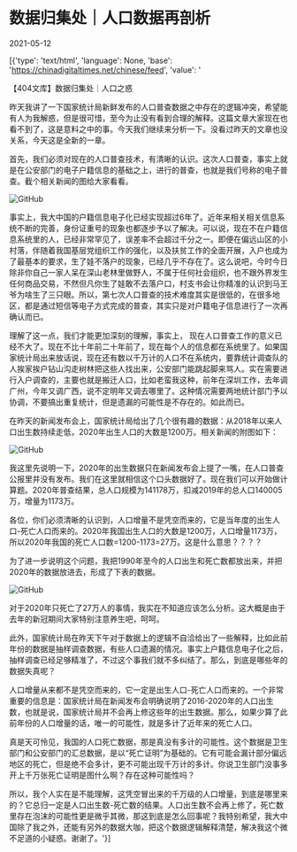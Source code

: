 # 数据归集处｜人口数据再剖析

2021-05-12

[{'type': 'text/html', 'language': None, 'base': 'https://chinadigitaltimes.net/chinese/feed', 'value': '

【404文库】数据归集处｜人口之惑



昨天我讲了一下国家统计局新鲜发布的人口普查数据之中存在的逻辑冲突，希望能有人为我解惑，但是很可惜，至今为止没有看到合理的解释。这篇文章大家现在也看不到了，这是意料之中的事。今天我们继续来分析一下。没看过昨天的文章也没关系，今天这是全新的一章。

首先，我们必须对现在的人口普查技术，有清晰的认识。这次人口普查，事实上就是在公安部门的电子户籍信息的基础之上，进行的普查，也就是我们号称的电子普查。截个相关新闻的图给大家看看。

![GitHub](https://chinadigitaltimes.net/chinese/files/2021/05/post-665936-609bc14d4a5f3.png)

事实上，我大中国的户籍信息电子化已经实现超过6年了。近年来相关相关信息系统不断的完善，身份证重号的现象也都逐步予以了解决。可以说，现在不在户籍信息系统里的人，已经非常罕见了，误差率不会超过千分之一。即便在偏远山区的小村落，伴随着我国基层党组织工作的强化，以及扶贫工作的全面开展，入户也成为了最基本的要求，生了娃不落户的现象，已经几乎不存在了。这么说吧，今时今日除非你自己一家人呆在深山老林里做野人，不属于任何社会组织，也不跟外界发生任何商品交易，不然但凡你生了娃敢不去落户口，村支书会让你精准的认识到马王爷为啥生了三只眼。所以，第七次人口普查的技术难度其实是很低的，在很多地区，都是通过短信等电子方式完成的普查，其实只是对户籍电子信息进行了一次再确认而已。

理解了这一点，我们才能更加深刻的理解，事实上， 现在人口普查工作的意义已经不大了。现在不比十年前二十年前了，现在每个人的信息都在系统里了。如果国家统计局出来放话说，现在还有数以千万计的人口不在系统内，要靠统计调查队的人挨家挨户钻山沟走树林把这些人找出来，公安部门能跳起脚来骂人。实在需要进行入户调查的，主要也就是搬迁人口，比如老蛮我这种，前年在深圳工作，去年调广州，今年又调广西，说不定明年又调去哪里了。这种情况需要两地统计部门予以协调，不要搞出重复统计，但是遗漏的可能性是不存在的。如此而已。

在昨天的新闻发布会上，国家统计局给出了几个很有趣的数据：从2018年以来人口出生数持续走低，2020年出生人口的大数是1200万。相关新闻的附图如下：

![GitHub](https://chinadigitaltimes.net/chinese/files/2021/05/post-665936-609bc14fae96b.png)

我这里先说明一下，2020年的出生数据只在新闻发布会上提了一嘴，在人口普查公报里并没有发布。我们在这里就相信这个口头数据好了。现在我们可以开始做计算题。2020年普查结果，总人口规模为141178万，扣减2019年的总人口140005万，增量为1173万。

各位，你们必须清晰的认识到，人口增量不是凭空而来的，它是当年度的出生人口-死亡人口而来的。2020年我国出生人口的大数是1200万，人口增量1173万，所以2020年我国的死亡人口数=1200-1173=27万。这是什么意思？？？？

为了进一步说明这个问题，我把1990年至今的人口出生和死亡数都放出来，并把2020年的数据放进去，形成了下表的数据。

![GitHub](https://chinadigitaltimes.net/chinese/files/2021/05/post-665936-609bc15140130.png)

对于2020年只死亡了27万人的事情，我实在不知道应该怎么分析。这大概是由于去年的新冠期间大家特别注意养生吧，呵呵。

此外，国家统计局在昨天下午对于数据上的逻辑不自洽给出了一些解释，比如此前年份的数据是抽样调查数据，有些人口遗漏的情况。事实上户籍信息电子化之后，抽样调查已经足够精准了，不过这个事我们就不多纠结了。那么，到底是哪些年的数据失真呢？

人口增量从来都不是凭空而来的，它一定是出生人口-死亡人口而来的。一个非常重要的信息是：国家统计局在新闻发布会明确说明了2016-2020年的人口出生数，也就是说，国家统计局并不会再上修这些年的出生数据。那么，如果少算了此前年份的人口增量的话，唯一的可能性，就是多计了近年来的死亡人口。

真是天可怜见，我国的人口死亡数据，那是真没有多计的可能性。这个数据是卫生部门和公安部门的汇总数据，是以“死亡证明”为基础的。它有可能会漏计部分偏远地区的死亡，但是绝不会多计，更不可能出现千万计的多计。你说卫生部门没事多开上千万张死亡证明是图什么啊？存在这种可能性吗？

所以，我个人实在是不能理解，这凭空冒出来的千万级的人口增量，到底是哪里来的？它总归一定是人口出生数-死亡数的结果。人口出生数不会再上修了，死亡数里存在泡沫的可能性更是微乎其微，那这到底是怎么回事呢？我特别希望，我大中国除了我之外，还能有另外的数据大咖，把这个数据逻辑解释清楚，解决我这个微不足道的小疑惑。谢谢了。'}]